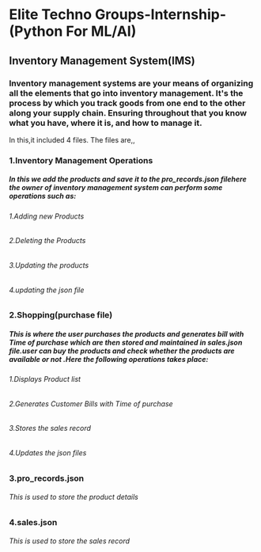 # Elite Techno Groups-Internship-(Python For ML/AI)
## Inventory Management System(IMS) 
### Inventory management systems are your means of organizing all the elements that go into inventory management. It's the process by which you track goods from one end to the other along your supply chain. Ensuring throughout that you know what you have, where it is, and how to manage it.
In this,it included 4 files. The files are,, 
### 1.Inventory Management Operations
##### In this we add the products and save it to the pro_records.json filehere the owner of inventory management system can perform some operations such as:
###### 1.Adding new Products
###### 2.Deleting the Products
###### 3.Updating the products
###### 4.updating the json file
### 2.Shopping(purchase file)
##### This is where the user purchases the products and generates bill with Time of purchase which are then stored and maintained in sales.json file.user can buy the products and check whether the products are available or not .Here the following operations takes place:
###### 1.Displays Product list
###### 2.Generates Customer Bills with Time of purchase
###### 3.Stores the sales record
###### 4.Updates the json files
### 3.pro_records.json
###### This is used to store the product details
### 4.sales.json
###### This is used to store the sales record
